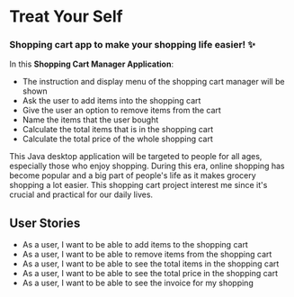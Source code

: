 # Treat Your Self

### Shopping cart app to make your shopping life easier! :sparkles:

In this **Shopping Cart Manager Application**:
- The instruction and display menu of the shopping cart manager will be shown 
- Ask the user to add items into the shopping cart
- Give the user an option to remove items from the cart
- Name the items that the user bought
- Calculate the total items that is in the shopping cart
- Calculate the total price of the whole shopping cart

This Java desktop application will be targeted to people for all ages, especially 
those who enjoy shopping. During this era, online shopping has become popular
and a big part of people's life as it makes grocery shopping a lot easier. This shopping
cart project interest me since it's crucial and practical for our daily lives.

## User Stories
- As a user, I want to be able to add items to the shopping cart
- As a user, I want to be able to remove items from the shopping cart
- As a user, I want to be able to see the total items in the shopping cart
- As a user, I want to be able to see the total price in the shopping cart
- As a user, I want to be able to see the invoice for my shopping